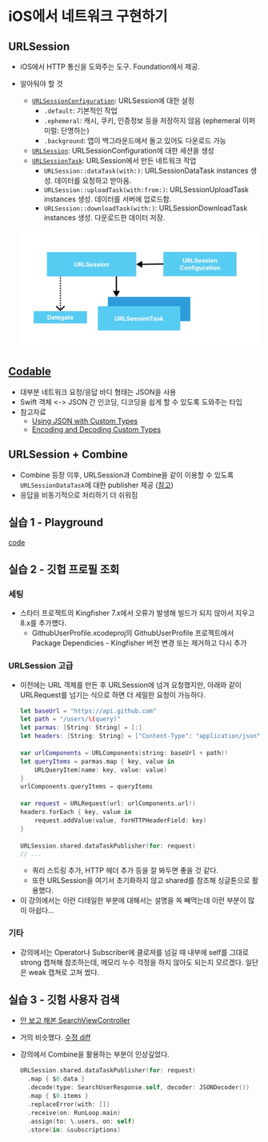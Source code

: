 # iOS에서 네트워크 구현하기

## URLSession

- iOS에서 HTTP 통신을 도와주는 도구. Foundation에서 제공.
- 알아둬야 할 것
  - [`URLSessionConfiguration`](https://developer.apple.com/documentation/foundation/urlsessionconfiguration): URLSession에 대한 설정
    - `.default`: 기본적인 작업
    - `.ephemeral`: 캐시, 쿠키, 인증정보 등을 저장하지 않음 (ephemeral 이퍼미럴: 단명하는)
    - `.background`: 앱이 백그라운드에서 돌고 있어도 다운로드 가능
  - [`URLSession`](https://developer.apple.com/documentation/foundation/urlsession): URLSessionConfiguration에 대한 세션을 생성
  - [`URLSessionTask`](https://developer.apple.com/documentation/foundation/urlsessiontask): URLSession에서 만든 네트워크 작업
    - `URLSession::dataTask(with:)`: URLSessionDataTask instances 생성. 데이터를 요청하고 받아옴.
    - `URLSession::uploadTask(with:from:)`: URLSessionUploadTask instances 생성. 데이터를 서버에 업로드함.
    - `URLSession::downloadTask(with:)`: URLSessionDownloadTask instances 생성. 다운로드한 데이터 저장.

  ![](imgs/URLSessionTask.webp)

## [Codable](https://developer.apple.com/documentation/swift/codable)

- 대부분 네트워크 요청/응답 바디 형태는 JSON을 사용
- Swift 객체 <-> JSON 간 인코딩, 디코딩을 쉽게 할 수 있도록 도와주는 타입
- 참고자료
  - [Using JSON with Custom Types](https://developer.apple.com/documentation/foundation/archives_and_serialization/using_json_with_custom_types)
  - [Encoding and Decoding Custom Types](https://developer.apple.com/documentation/foundation/archives_and_serialization/encoding_and_decoding_custom_types)

## URLSession + Combine

- Combine 등장 이후, URLSession과 Combine을 같이 이용할 수 있도록 `URLSessionDataTask`에 대한 publisher 제공 ([참고](https://developer.apple.com/documentation/foundation/urlsession/processing_url_session_data_task_results_with_combine))
- 응답을 비동기적으로 처리하기 더 쉬워짐

## 실습 1 - Playground

[code](../projects/Network%20in%20iOS.playground)

## 실습 2 - 깃헙 프로필 조회

### 세팅

- 스타터 프로젝트의 Kingfisher 7.x에서 오류가 발생해 빌드가 되지 않아서 지우고 8.x를 추가헀다.
  - GithubUserProfile.xcodeproj의 GithubUserProfile 프로젝트에서 Package Dependicies - Kingfisher 버전 변경 또는 제거하고 다시 추가

### URLSession 고급

- 이전에는 URL 객체를 만든 후 URLSession에 넘겨 요청했지만, 아래와 같이 URLRequest를 넘기는 식으로 하면 더 세밀한 요청이 가능하다.
  ```swift
  let baseUrl = "https://api.github.com"
  let path = "/users/\(query)"
  let parmas: [String: String] = [:]
  let headers: [String: String] = ["Content-Type": "application/json"]

  var urlComponents = URLComponents(string: baseUrl + path)!
  let queryItems = parmas.map { key, value in
      URLQueryItem(name: key, value: value)
  }
  urlComponents.queryItems = queryItems

  var request = URLRequest(url: urlComponents.url!)
  headers.forEach { key, value in
      request.addValue(value, forHTTPHeaderField: key)
  }

  URLSession.shared.dataTaskPublisher(for: request)
  // ...
  ```
  - 쿼리 스트링 추가, HTTP 헤더 추가 등을 잘 봐두면 좋을 것 같다.
  - 또한 URLSession을 여기서 초기화하지 않고 shared를 참조해 싱글톤으로 활용했다.
- 이 강의에서는 이런 디테일한 부분에 대해서는 설명을 쏙 빼먹는데 이런 부분이 많이 아쉽다...

### 기타

- 강의에서는 Operator나 Subscriber에 클로져를 넘길 때 내부에 self를 그대로 strong 캡쳐해 참조하는데, 메모리 누수 걱정을 하지 않아도 되는지 모르겠다. 일단은 weak 캡쳐로 고쳐 썼다.

## 실습 3 - 깃험 사용자 검색

- [안 보고 해본 SearchViewController](https://github.com/0tak2/ios-study/blob/768cbb9d9a3623fc8caee584786794fd34b39367/fc-ios-bible/part5-network/projects/GithubUserSearch/GithubUserSearch/View/SearchViewController.swift)

- 거의 비슷했다. [수정 diff](https://github.com/0tak2/ios-study/commit/4af0d26737abd076179b14b0bad2b2ebf7094870)

- 강의에서 Combine을 활용하는 부분이 인상깊었다.
  ```swift
  URLSession.shared.dataTaskPublisher(for: request)
    .map { $0.data }
    .decode(type: SearchUserResponse.self, decoder: JSONDecoder())
    .map { $0.items }
    .replaceError(with: [])
    .receive(on: RunLoop.main)
    .assign(to: \.users, on: self)
    .store(in: &subscriptions)
  ```

